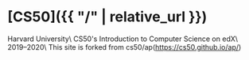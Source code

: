 # [CS50]({{ "/" | relative_url }})

Harvard University\\
CS50's Introduction to Computer Science on edX\\
2019–2020\\
This site is forked from cs50/ap(https://cs50.github.io/ap/)
